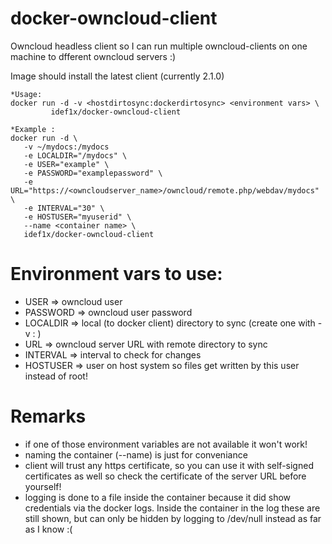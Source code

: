 # docker-owncloud-client
Owncloud headless client so I can run multiple owncloud-clients on one machine to dfferent owncloud servers :)

Image should install the latest client (currently 2.1.0)

```
*Usage: 
docker run -d -v <hostdirtosync:dockerdirtosync> <environment vars> \ 
         idef1x/docker-owncloud-client 

*Example : 
docker run -d \
   -v ~/mydocs:/mydocs 
   -e LOCALDIR="/mydocs" \ 
   -e USER="example" \
   -e PASSWORD="examplepassword" \
   -e URL="https://<owncloudserver_name>/owncloud/remote.php/webdav/mydocs" \  
   -e INTERVAL="30" \
   -e HOSTUSER="myuserid" \ 
   --name <container name> \
   idef1x/docker-owncloud-client
```

# Environment vars to use:
* USER => owncloud user
* PASSWORD => owncloud user password
* LOCALDIR => local (to docker client) directory to sync (create one with -v <hostdir>:<dockerdir> )
* URL      => owncloud server URL with remote directory to sync
* INTERVAL => interval to check for changes 
* HOSTUSER => user on host system so files get written by this user instead of root!

# Remarks
* if one of those environment variables are not available it won't work!
* naming the container (--name) is just for conveniance
* client will trust any https certificate, so you can use it with self-signed certificates as well
  so check the certificate of the server URL before yourself!
* logging is done to a file inside the container because it did show credentials via the docker logs.
  Inside the container in the log these are still shown, but can only be hidden by logging to /dev/null
  instead as far as I know :(
